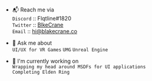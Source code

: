 - 📬 Reach me via <br>
`Discord` :: Flqtline#1820 <br>
`Twitter` :: [BlkeCrane](https://www.twitter.com/blkecrane) <br>
`Email` :: [hi@blakecrane.co](mailto:hi@blakecrane.co) <br>

- 💬 Ask me about <br>
`UI/UX for VR Games` `UMG` `Unreal Engine`

- 🧰 I'm currently working on <br>
`Wrapping my head around MSDFs for UI applications` <br>
`Completing Elden Ring`

<!---
blkecrane/blkecrane is a ✨ special ✨ repository because its `README.md` (this file) appears on your GitHub profile.
You can click the Preview link to take a look at your changes.
--->
